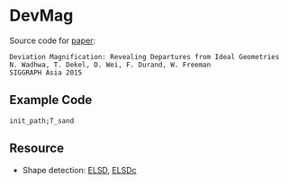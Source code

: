 # DevMag
Source code for [paper](https://donglaiw.github.io/paper/dmag.pdf):
```
Deviation Magnification: Revealing Departures from Ideal Geometries
N. Wadhwa, T. Dekel, D. Wei, F. Durand, W. Freeman
SIGGRAPH Asia 2015
```
## Example Code
```
init_path;T_sand
```


## Resource
- Shape detection: [ELSD](https://github.com/GYZHikari/ELSD), [ELSDc](https://github.com/viorik/ELSDc)
